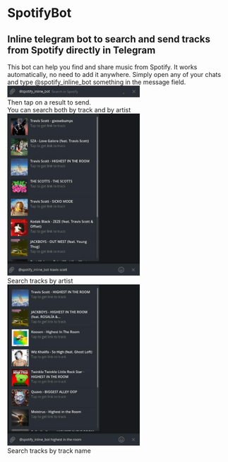 # SpotifyBot  
## Inline telegram bot to search and send tracks from Spotify directly in Telegram  
This bot can help you find and share music from Spotify.
It works automatically, no need to add it anywhere. 
Simply open any of your chats and type @spotify_inline_bot something in the message field.  
<img src="images/empty_search.jpg" width="300">  
Then tap on a result to send.    
You can search both by track and by artist  
<img src="images/by_artist.jpg" width="300">  
Search tracks by artist  
<img src="images/by_track.jpg" width="300">  
Search tracks by track name

